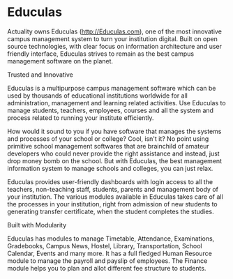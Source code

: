 Educulas
========

Actuality owns Educulas (http://Educulas.com), one of the most innovative campus management system to turn your institution digital. Built on open source technologies, with clear focus on information architecture and user friendly interface, Educulas strives to remain as the best campus management software on the planet.



Trusted and Innovative

Educulas is a multipurpose campus management software which can be used by thousands of educational institutions worldwide for all administration, management and learning related activities. Use Educulas to manage students, teachers, employees, courses and all the system and process related to running your institute efficiently.

How would it sound to you if you have software that manages the systems and processes of your school or college? Cool, isn't it? No point using primitive school management softwares that are brainchild of amateur developers who could never provide the right assistance and instead, just drop money bomb on the school. But with Educulas, the best management information system to manage schools and colleges, you can just relax.


Educulas provides user-friendly dashboards with login access to all the teachers, non-teaching staff, students, parents and management body of your institution. The various modules available in Educulas takes care of all the processes in your institution, right from admission of new students to generating transfer certificate, when the student completes the studies.

Built with Modularity

Educulas has modules to manage Timetable, Attendance, Examinations, Gradebooks, Campus News, Hostel, Library, Transportation, School Calendar, Events and many more. It has a full fledged Human Resource module to manage the payroll and payslip of employees. The Finance module helps you to plan and allot different fee structure to students. 
